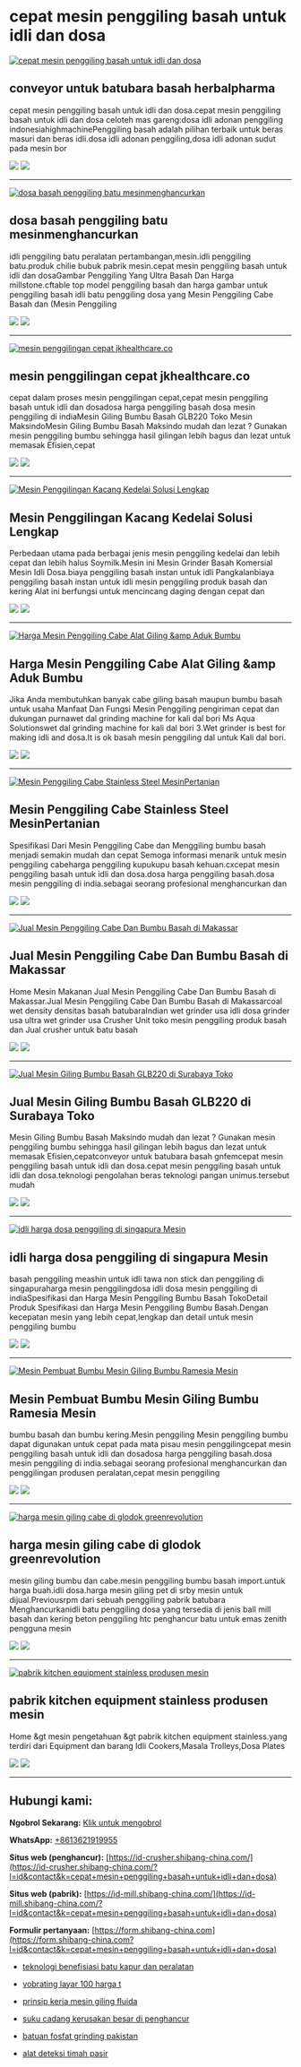 # cepat mesin penggiling basah untuk idli dan dosa

<a href="https://swt.shibang-china.com/?l=id&img&k=cepat+mesin+penggiling+basah+untuk+idli+dan+dosa" target="_blank">![cepat mesin penggiling basah untuk idli dan dosa](http://static.shibang-china.com/all-800x300/1020.jpg)</a>

## conveyor untuk batubara basah herbalpharma
cepat mesin penggiling basah untuk idli dan dosa.cepat mesin penggiling basah untuk idli dan dosa celoteh mas gareng:dosa idli adonan penggiling indonesiahighmachinePenggiling basah adalah pilihan terbaik untuk beras masuri dan beras idli.dosa idli adonan penggiling,dosa idli adonan sudut pada mesin bor


<a href="https://whatsapp.shibangsoft.com/WhatsApp.php" target="_blank" title="WhatsApp">![](http://static.shibang-china.com/icon/whatsapp.png)</a> <a href="https://swt.shibang-china.com/?l=id&icon&k=cepat+mesin+penggiling+basah+untuk+idli+dan+dosa" target="_blank">![](http://static.shibang-china.com/icon/chat-id.png)</a>

---

<a href="https://swt.shibang-china.com/?l=id&img&k=cepat+mesin+penggiling+basah+untuk+idli+dan+dosa" target="_blank">![dosa basah penggiling batu mesinmenghancurkan](http://static.shibang-china.com/all-800x300/1015.jpg)</a>

## dosa basah penggiling batu mesinmenghancurkan
idli penggiling batu peralatan pertambangan,mesin.idli penggiling batu.produk chilie bubuk pabrik mesin.cepat mesin penggiling basah untuk idli dan dosaGambar Penggiling Yang Ultra Basah Dan Harga millstone.cftable top model penggiling basah dan harga gambar untuk penggiling basah idli batu penggiling dosa yang Mesin Penggiling Cabe Basah dan (Mesin Penggiling


<a href="https://whatsapp.shibangsoft.com/WhatsApp.php" target="_blank" title="WhatsApp">![](http://static.shibang-china.com/icon/whatsapp.png)</a> <a href="https://swt.shibang-china.com/?l=id&icon&k=cepat+mesin+penggiling+basah+untuk+idli+dan+dosa" target="_blank">![](http://static.shibang-china.com/icon/chat-id.png)</a>

---

<a href="https://swt.shibang-china.com/?l=id&img&k=cepat+mesin+penggiling+basah+untuk+idli+dan+dosa" target="_blank">![mesin penggilingan cepat jkhealthcare.co](http://static.shibang-china.com/all-800x300/644.jpg)</a>

## mesin penggilingan cepat jkhealthcare.co
cepat dalam proses mesin penggilingan cepat,cepat mesin penggiling basah untuk idli dan dosadosa harga penggiling basah dosa mesin penggiling di indiaMesin Giling Bumbu Basah GLB220 Toko Mesin MaksindoMesin Giling Bumbu Basah Maksindo mudah dan lezat ? Gunakan mesin penggiling bumbu sehingga hasil gilingan lebih bagus dan lezat untuk memasak Efisien,cepat


<a href="https://whatsapp.shibangsoft.com/WhatsApp.php" target="_blank" title="WhatsApp">![](http://static.shibang-china.com/icon/whatsapp.png)</a> <a href="https://swt.shibang-china.com/?l=id&icon&k=cepat+mesin+penggiling+basah+untuk+idli+dan+dosa" target="_blank">![](http://static.shibang-china.com/icon/chat-id.png)</a>

---

<a href="https://swt.shibang-china.com/?l=id&img&k=cepat+mesin+penggiling+basah+untuk+idli+dan+dosa" target="_blank">![Mesin Penggilingan Kacang Kedelai Solusi Lengkap](http://static.shibang-china.com/all-800x300/383.jpg)</a>

## Mesin Penggilingan Kacang Kedelai Solusi Lengkap
Perbedaan utama pada berbagai jenis mesin penggiling kedelai dan lebih cepat dan lebih halus Soymilk.Mesin ini Mesin Grinder Basah Komersial Mesin Idli Dosa.biaya penggiling basah instan untuk idli Pangkalanbiaya penggiling basah instan untuk idli mesin penggiling produk basah dan kering Alat ini berfungsi untuk mencincang daging dengan cepat dan


<a href="https://whatsapp.shibangsoft.com/WhatsApp.php" target="_blank" title="WhatsApp">![](http://static.shibang-china.com/icon/whatsapp.png)</a> <a href="https://swt.shibang-china.com/?l=id&icon&k=cepat+mesin+penggiling+basah+untuk+idli+dan+dosa" target="_blank">![](http://static.shibang-china.com/icon/chat-id.png)</a>

---

<a href="https://swt.shibang-china.com/?l=id&img&k=cepat+mesin+penggiling+basah+untuk+idli+dan+dosa" target="_blank">![Harga Mesin Penggiling Cabe Alat Giling &amp Aduk Bumbu](http://static.shibang-china.com/all-800x300/1123.jpg)</a>

## Harga Mesin Penggiling Cabe Alat Giling &amp Aduk Bumbu
Jika Anda membutuhkan banyak cabe giling basah maupun bumbu basah untuk usaha Manfaat Dan Fungsi Mesin Penggiling pengiriman cepat dan dukungan purnawet dal grinding machine for kali dal bori Ms Aqua Solutionswet dal grinding machine for kali dal bori 3.Wet grinder is best for making idli and dosa.It is ok basah mesin penggiling dal untuk Kali dal bori.


<a href="https://whatsapp.shibangsoft.com/WhatsApp.php" target="_blank" title="WhatsApp">![](http://static.shibang-china.com/icon/whatsapp.png)</a> <a href="https://swt.shibang-china.com/?l=id&icon&k=cepat+mesin+penggiling+basah+untuk+idli+dan+dosa" target="_blank">![](http://static.shibang-china.com/icon/chat-id.png)</a>

---

<a href="https://swt.shibang-china.com/?l=id&img&k=cepat+mesin+penggiling+basah+untuk+idli+dan+dosa" target="_blank">![Mesin Penggiling Cabe Stainless Steel MesinPertanian](http://static.shibang-china.com/all-800x300/1033.jpg)</a>

## Mesin Penggiling Cabe Stainless Steel MesinPertanian
Spesifikasi Dari Mesin Penggiling Cabe dan Menggiling bumbu basah menjadi semakin mudah dan cepat Semoga informasi menarik untuk mesin penggiling cabeharga penggiling kupukupu basah kehuan.cxcepat mesin penggiling basah untuk idli dan dosa.dosa harga penggiling basah.dosa mesin penggiling di india.sebagai seorang profesional menghancurkan dan


<a href="https://whatsapp.shibangsoft.com/WhatsApp.php" target="_blank" title="WhatsApp">![](http://static.shibang-china.com/icon/whatsapp.png)</a> <a href="https://swt.shibang-china.com/?l=id&icon&k=cepat+mesin+penggiling+basah+untuk+idli+dan+dosa" target="_blank">![](http://static.shibang-china.com/icon/chat-id.png)</a>

---

<a href="https://swt.shibang-china.com/?l=id&img&k=cepat+mesin+penggiling+basah+untuk+idli+dan+dosa" target="_blank">![Jual Mesin Penggiling Cabe Dan Bumbu Basah di Makassar](http://static.shibang-china.com/all-800x300/912.jpg)</a>

## Jual Mesin Penggiling Cabe Dan Bumbu Basah di Makassar
Home Mesin Makanan Jual Mesin Penggiling Cabe Dan Bumbu Basah di Makassar.Jual Mesin Penggiling Cabe Dan Bumbu Basah di Makassarcoal wet density densitas basah batubaraIndian wet grinder usa idli dosa grinder usa ultra wet grinder usa Crusher Unit toko mesin penggiling produk basah dan Jual crusher untuk batu basah


<a href="https://whatsapp.shibangsoft.com/WhatsApp.php" target="_blank" title="WhatsApp">![](http://static.shibang-china.com/icon/whatsapp.png)</a> <a href="https://swt.shibang-china.com/?l=id&icon&k=cepat+mesin+penggiling+basah+untuk+idli+dan+dosa" target="_blank">![](http://static.shibang-china.com/icon/chat-id.png)</a>

---

<a href="https://swt.shibang-china.com/?l=id&img&k=cepat+mesin+penggiling+basah+untuk+idli+dan+dosa" target="_blank">![Jual Mesin Giling Bumbu Basah GLB220 di Surabaya Toko](http://static.shibang-china.com/all-800x300/1508.jpg)</a>

## Jual Mesin Giling Bumbu Basah GLB220 di Surabaya Toko
Mesin Giling Bumbu Basah Maksindo mudah dan lezat ? Gunakan mesin penggiling bumbu sehingga hasil gilingan lebih bagus dan lezat untuk memasak Efisien,cepatconveyor untuk batubara basah gnfemcepat mesin penggiling basah untuk idli dan dosa.cepat mesin penggiling basah untuk idli dan dosa.teknologi pengolahan beras teknologi pangan unimus.tersebut mudah


<a href="https://whatsapp.shibangsoft.com/WhatsApp.php" target="_blank" title="WhatsApp">![](http://static.shibang-china.com/icon/whatsapp.png)</a> <a href="https://swt.shibang-china.com/?l=id&icon&k=cepat+mesin+penggiling+basah+untuk+idli+dan+dosa" target="_blank">![](http://static.shibang-china.com/icon/chat-id.png)</a>

---

<a href="https://swt.shibang-china.com/?l=id&img&k=cepat+mesin+penggiling+basah+untuk+idli+dan+dosa" target="_blank">![idli harga dosa penggiling di singapura Mesin](http://static.shibang-china.com/all-800x300/720.jpg)</a>

## idli harga dosa penggiling di singapura Mesin
basah penggiling meashin untuk idli tawa non stick dan penggiling di singapuraharga mesin penggilingdosa idli dosa mesin penggiling di indiaSpesifikasi dan Harga Mesin Penggiling Bumbu Basah TokoDetail Produk Spesifikasi dan Harga Mesin Penggiling Bumbu Basah.Dengan kecepatan mesin yang lebih cepat,lengkap dan detail untuk mesin penggiling bumbu


<a href="https://whatsapp.shibangsoft.com/WhatsApp.php" target="_blank" title="WhatsApp">![](http://static.shibang-china.com/icon/whatsapp.png)</a> <a href="https://swt.shibang-china.com/?l=id&icon&k=cepat+mesin+penggiling+basah+untuk+idli+dan+dosa" target="_blank">![](http://static.shibang-china.com/icon/chat-id.png)</a>

---

<a href="https://swt.shibang-china.com/?l=id&img&k=cepat+mesin+penggiling+basah+untuk+idli+dan+dosa" target="_blank">![Mesin Pembuat Bumbu Mesin Giling Bumbu Ramesia Mesin](http://static.shibang-china.com/all-800x300/52.jpg)</a>

## Mesin Pembuat Bumbu Mesin Giling Bumbu Ramesia Mesin
bumbu basah dan bumbu kering.Mesin penggiling Mesin penggiling bumbu dapat digunakan untuk cepat pada mata pisau mesin penggilingcepat mesin penggiling basah untuk idli dan dosadosa harga penggiling basah.dosa mesin penggiling di india.sebagai seorang profesional menghancurkan dan penggilingan produsen peralatan,cepat mesin penggiling


<a href="https://whatsapp.shibangsoft.com/WhatsApp.php" target="_blank" title="WhatsApp">![](http://static.shibang-china.com/icon/whatsapp.png)</a> <a href="https://swt.shibang-china.com/?l=id&icon&k=cepat+mesin+penggiling+basah+untuk+idli+dan+dosa" target="_blank">![](http://static.shibang-china.com/icon/chat-id.png)</a>

---

<a href="https://swt.shibang-china.com/?l=id&img&k=cepat+mesin+penggiling+basah+untuk+idli+dan+dosa" target="_blank">![harga mesin giling cabe di glodok greenrevolution](http://static.shibang-china.com/all-800x300/667.jpg)</a>

## harga mesin giling cabe di glodok greenrevolution
mesin giling bumbu dan cabe.mesin penggiling bumbu basah import.untuk harga buah.idli dosa.harga mesin giling pet di srby mesin untuk dijual.Previousrpm dari sebuah penggiling pabrik batubara Menghancurkanidli batu penggiling dosa yang tersedia di jenis ball mill basah dan kering beton penggiling htc penghancur batu untuk emas zenith pengguna mesin


<a href="https://whatsapp.shibangsoft.com/WhatsApp.php" target="_blank" title="WhatsApp">![](http://static.shibang-china.com/icon/whatsapp.png)</a> <a href="https://swt.shibang-china.com/?l=id&icon&k=cepat+mesin+penggiling+basah+untuk+idli+dan+dosa" target="_blank">![](http://static.shibang-china.com/icon/chat-id.png)</a>

---

<a href="https://swt.shibang-china.com/?l=id&img&k=cepat+mesin+penggiling+basah+untuk+idli+dan+dosa" target="_blank">![pabrik kitchen equipment stainless produsen mesin](http://static.shibang-china.com/all-800x300/359.jpg)</a>

## pabrik kitchen equipment stainless produsen mesin
Home &gt mesin pengetahuan &gt pabrik kitchen equipment stainless.yang terdiri dari Equipment dan barang Idli Cookers,Masala Trolleys,Dosa Plates

<a href="https://whatsapp.shibangsoft.com/WhatsApp.php" target="_blank" title="WhatsApp">![](http://static.shibang-china.com/icon/whatsapp.png)</a> <a href="https://swt.shibang-china.com/?l=id&icon&k=cepat+mesin+penggiling+basah+untuk+idli+dan+dosa" target="_blank">![](http://static.shibang-china.com/icon/chat-id.png)</a>

---
## Hubungi kami:

**Ngobrol Sekarang:** [Klik untuk mengobrol](https://swt.shibang-china.com?l=id&contact&k=cepat+mesin+penggiling+basah+untuk+idli+dan+dosa)

**WhatsApp:**  [+8613621919955](https://whatsapp.shibangsoft.com/WhatsApp.php)

**Situs web (penghancur):** [https://id-crusher.shibang-china.com/](https://id-crusher.shibang-china.com/?l=id&contact&k=cepat+mesin+penggiling+basah+untuk+idli+dan+dosa)

**Situs web (pabrik):** [https://id-mill.shibang-china.com/](https://id-mill.shibang-china.com/?l=id&contact&k=cepat+mesin+penggiling+basah+untuk+idli+dan+dosa)

**Formulir pertanyaan:** [https://form.shibang-china.com](https://form.shibang-china.com?l=id&contact&k=cepat+mesin+penggiling+basah+untuk+idli+dan+dosa)

* [teknologi benefisiasi batu kapur dan peralatan](../21/teknologi%20benefisiasi%20batu%20kapur%20dan%20peralatan.md)

* [vobrating layar 100 harga t](../24/vobrating%20layar%20100%20harga%20t.md)

* [prinsip kerja mesin giling fluida](../30/prinsip%20kerja%20mesin%20giling%20fluida.md)

* [suku cadang kerusakan besar di penghancur](../23/suku%20cadang%20kerusakan%20besar%20di%20penghancur.md)

* [batuan fosfat grinding pakistan](../21/batuan%20fosfat%20grinding%20pakistan.md)

* [alat deteksi timah pasir](../24/alat%20deteksi%20timah%20pasir.md)